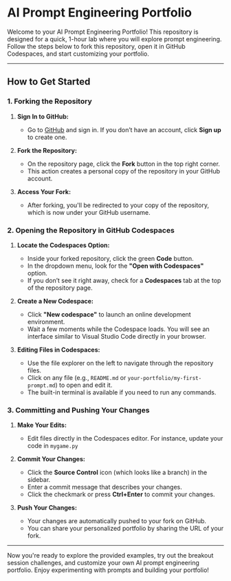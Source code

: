 # AI Prompt Engineering Portfolio

Welcome to your AI Prompt Engineering Portfolio! This repository is designed for a quick, 1-hour lab where you will explore prompt engineering. Follow the steps below to fork this repository, open it in GitHub Codespaces, and start customizing your portfolio.

---

## How to Get Started

### 1. Forking the Repository

1. **Sign In to GitHub:**
   - Go to [GitHub](https://github.com) and sign in. If you don’t have an account, click **Sign up** to create one.

2. **Fork the Repository:**
   - On the repository page, click the **Fork** button in the top right corner.
   - This action creates a personal copy of the repository in your GitHub account.

3. **Access Your Fork:**
   - After forking, you'll be redirected to your copy of the repository, which is now under your GitHub username.

### 2. Opening the Repository in GitHub Codespaces

1. **Locate the Codespaces Option:**
   - Inside your forked repository, click the green **Code** button.
   - In the dropdown menu, look for the **"Open with Codespaces"** option.  
   - If you don’t see it right away, check for a **Codespaces** tab at the top of the repository page.

2. **Create a New Codespace:**
   - Click **"New codespace"** to launch an online development environment.
   - Wait a few moments while the Codespace loads. You will see an interface similar to Visual Studio Code directly in your browser.

3. **Editing Files in Codespaces:**
   - Use the file explorer on the left to navigate through the repository files.
   - Click on any file (e.g., `README.md` or `your-portfolio/my-first-prompt.md`) to open and edit it.
   - The built-in terminal is available if you need to run any commands.

### 3. Committing and Pushing Your Changes

1. **Make Your Edits:**
   - Edit files directly in the Codespaces editor. For instance, update your code in `mygame.py`

2. **Commit Your Changes:**
   - Click the **Source Control** icon (which looks like a branch) in the sidebar.
   - Enter a commit message that describes your changes.
   - Click the checkmark or press **Ctrl+Enter** to commit your changes.

3. **Push Your Changes:**
   - Your changes are automatically pushed to your fork on GitHub.
   - You can share your personalized portfolio by sharing the URL of your fork.

---

Now you're ready to explore the provided examples, try out the breakout session challenges, and customize your own AI prompt engineering portfolio. Enjoy experimenting with prompts and building your portfolio!
